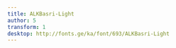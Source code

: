 ```yaml
---
title: ALKBasri-Light
author: 5
transform: 1
desktop: http://fonts.ge/ka/font/693/ALKBasri-Light
---
```


